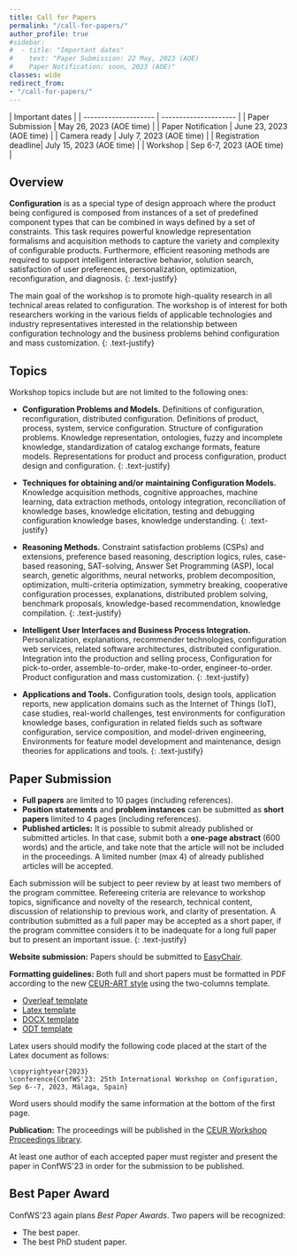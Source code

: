```yaml
---
title: Call for Papers
permalink: "/call-for-papers/"
author_profile: true
#sidebar:
#  - title: "Important dates"
#    text: "Paper Submission: 22 May, 2023 (AOE)
#    Paper Notification: soon, 2023 (AOE)"
classes: wide
redirect_from:
- "/call-for-papers/"
---
```


| Important dates                              |
| -------------------- | --------------------- |
| Paper Submission     | May 26, 2023 (AOE time) |
| Paper Notification   | June 23, 2023 (AOE time) |
| Camera ready         | July 7, 2023 (AOE time) |
| Registration deadline| July 15, 2023 (AOE time) |
| Workshop             | Sep 6-7, 2023 (AOE time) |


## Overview
**Configuration** is as a special type of design approach where the product being configured is composed from instances of a set of predefined component types that can be combined in ways defined by a set of constraints. This task requires powerful knowledge representation formalisms and acquisition methods to capture the variety and complexity of configurable products. Furthermore, efficient reasoning methods are required to support intelligent interactive behavior, solution search, satisfaction of user preferences, personalization, optimization, reconfiguration, and diagnosis.
{: .text-justify}

The main goal of the workshop is to promote high-quality research in all technical areas related to configuration. The workshop is of interest for both researchers working in the various fields of applicable technologies and industry representatives interested in the relationship between configuration technology and the business problems behind configuration and mass customization.
{: .text-justify}

## Topics
Workshop topics include but are not limited to the following ones:

- **Configuration Problems and Models.**
Definitions of configuration, reconfiguration, distributed configuration. Definitions of product, process, system, service configuration. Structure of configuration problems. Knowledge representation, ontologies, fuzzy and incomplete knowledge, standardization of catalog exchange formats, feature models. Representations for product and process configuration, product design and configuration.
{: .text-justify}

- **Techniques for obtaining and/or maintaining Configuration Models.**
Knowledge acquisition methods, cognitive approaches, machine learning, data extraction methods, ontology integration, reconciliation of knowledge bases, knowledge elicitation, testing and debugging configuration knowledge bases, knowledge understanding.
{: .text-justify}

- **Reasoning Methods.**
Constraint satisfaction problems (CSPs) and extensions, preference based reasoning, description logics, rules, case-based reasoning, SAT-solving, Answer Set Programming (ASP), local search, genetic algorithms, neural networks, problem decomposition, optimization, multi-criteria optimization, symmetry breaking, cooperative configuration processes, explanations, distributed problem solving, benchmark proposals, knowledge-based recommendation, knowledge compilation.
{: .text-justify}

- **Intelligent User Interfaces and Business Process Integration.**
Personalization, explanations, recommender technologies, configuration web services, related software architectures, distributed configuration. Integration into the production and selling process, Configuration for pick-to-order, assemble-to-order, make-to-order, engineer-to-order. Product configuration and mass customization.
{: .text-justify}

- **Applications and Tools.**
Configuration tools, design tools, application reports, new application domains such as the Internet of Things (IoT), case studies, real-world challenges, test environments for configuration knowledge bases, configuration in related fields such as software configuration, service composition, and model-driven engineering, Environments for feature model development and maintenance, design theories for applications and tools.
{: .text-justify}

## Paper Submission
- **Full papers** are limited to 10 pages (including references). 
- **Position statements** and **problem instances** can be submitted as **short papers** limited to 4 pages (including references). 
- **Published articles:** It is possible to submit already published or submitted articles. In that case, submit both a **one-page abstract** (600 words) and the article, and take note that the article will not be included in the proceedings. A limited number (max 4) of already published articles will be accepted.

Each submission will be subject to peer review by at least two members of the program committee. Refereeing criteria are relevance to workshop topics, significance and novelty of the research, technical content, discussion of relationship to previous work, and clarity of presentation. A contribution submitted as a full paper may be accepted as a short paper, if the program committee considers it to be inadequate for a long full paper but to present an important issue. 
{: .text-justify}

**Website submission:** Papers should be submitted to [EasyChair](https://easychair.org/my/conference?conf=confws23).

**Formatting guidelines:** Both full and short papers must be formatted in PDF according to the new [CEUR-ART style](https://ceur-ws.org/Vol-XXX/) using the two-columns template.
- [Overleaf template](https://www.overleaf.com/latex/templates/template-for-submissions-to-ceur-workshop-proceedings-ceur-ws-dot-org/hpvjjzhjxzjk)
- [Latex template](http://ceur-ws.org/Vol-XXX/CEURART.zip)
- [DOCX template](https://ceur-ws.org/Vol-XXX/CEUR-Template-2col.docx)
- [ODT template](https://ceur-ws.org/Vol-XXX/CEUR-Template-2col.odt)

Latex users should modify the following code placed at the start of the Latex document as follows:

```
\copyrightyear{2023}
\conference{ConfWS'23: 25th International Workshop on Configuration, Sep 6--7, 2023, Málaga, Spain}
```

Word users should modify the same information at the bottom of the first page.

**Publication:**
The proceedings will be published in the [CEUR Workshop Proceedings library](https://ceur-ws.org/). 

At least one author of each accepted paper must register and present the paper in ConfWS'23 in order for the submission to be published.

## Best Paper Award
ConfWS'23 again plans *Best Paper Awards*. 
Two papers will be recognized: 
- The best paper.
- The best PhD student paper.